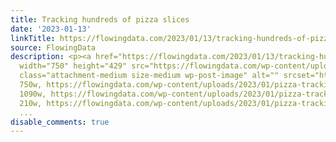 ```yaml
---
title: Tracking hundreds of pizza slices
date: '2023-01-13'
linkTitle: https://flowingdata.com/2023/01/13/tracking-hundreds-of-pizza-slices/
source: FlowingData
description: <p><a href="https://flowingdata.com/2023/01/13/tracking-hundreds-of-pizza-slices/"><img
  width="750" height="429" src="https://flowingdata.com/wp-content/uploads/2023/01/pizza-tracking-750x429.png"
  class="attachment-medium size-medium wp-post-image" alt="" srcset="https://flowingdata.com/wp-content/uploads/2023/01/pizza-tracking-750x429.png
  750w, https://flowingdata.com/wp-content/uploads/2023/01/pizza-tracking-1090x623.png
  1090w, https://flowingdata.com/wp-content/uploads/2023/01/pizza-tracking-210x120.png
  210w, https://flowingdata.com/wp-content/uploads/2023/01/pizza-tracking-768x439.png
  ...
disable_comments: true
---
```

<p><a href="https://flowingdata.com/2023/01/13/tracking-hundreds-of-pizza-slices/"><img width="750" height="429" src="https://flowingdata.com/wp-content/uploads/2023/01/pizza-tracking-750x429.png" class="attachment-medium size-medium wp-post-image" alt="" srcset="https://flowingdata.com/wp-content/uploads/2023/01/pizza-tracking-750x429.png 750w, https://flowingdata.com/wp-content/uploads/2023/01/pizza-tracking-1090x623.png 1090w, https://flowingdata.com/wp-content/uploads/2023/01/pizza-tracking-210x120.png 210w, https://flowingdata.com/wp-content/uploads/2023/01/pizza-tracking-768x439.png ...